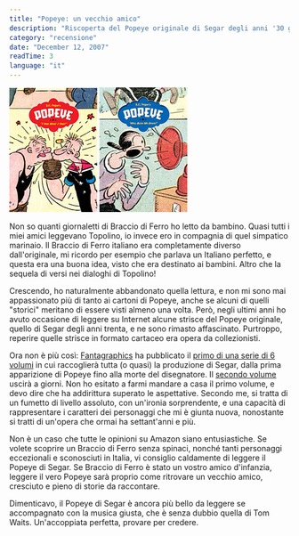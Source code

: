 ```yaml
---
title: "Popeye: un vecchio amico"
description: "Riscoperta del Popeye originale di Segar degli anni '30 grazie ai volumi Fantagraphics, un fumetto di livello assoluto."
category: "recensione"
date: "December 12, 2007"
readTime: 3
language: "it"
---
```


![Popeye vol 1](/images/blog/bookcover_popey1.jpg) ![Popeye vol 2](/images/blog/bookcover_popey2.jpg)

Non so quanti giornaletti di Braccio di Ferro ho letto da bambino. Quasi tutti i miei amici leggevano Topolino, io invece ero in compagnia di quel simpatico marinaio. Il Braccio di Ferro italiano era completamente diverso dall'originale, mi ricordo per esempio che parlava un Italiano perfetto, e questa era una buona idea, visto che era destinato ai bambini. Altro che la sequela di versi nei dialoghi di Topolino!

Crescendo, ho naturalmente abbandonato quella lettura, e non mi sono mai appassionato più di tanto ai cartoni di Popeye, anche se alcuni di quelli "storici" meritano di essere visti almeno una volta. Però, negli ultimi anni ho avuto occasione di leggere su Internet alcune strisce del Popeye originale, quello di Segar degli anni trenta, e ne sono rimasto affascinato. Purtroppo, reperire quelle strisce in formato cartaceo era opera da collezionisti.

Ora non è più così: [Fantagraphics](http://www.fantagraphics.com/) ha pubblicato il [primo di una serie di 6 volumi](http://www.amazon.com/Popeye-Vol-I-Yam-What/dp/1560977795/) in cui raccoglierà tutta (o quasi) la produzione di Segar, dalla prima apparizione di Popeye fino alla morte del disegnatore. Il [secondo volume](http://www.amazon.com/Popeye-Vol-Well-Blow-Down/dp/1560978740/) uscirà a giorni. Non ho esitato a farmi mandare a casa il primo volume, e devo dire che ha addirittura superato le aspettative. Secondo me, si tratta di un fumetto di livello assoluto, con un'ironia sorprendente, e una capacità di rappresentare i caratteri dei personaggi che mi è giunta nuova, nonostante si tratti di un'opera che ormai ha settant'anni e più.

Non è un caso che tutte le opinioni su Amazon siano entusiastiche. Se volete scoprire un Braccio di Ferro senza spinaci, nonché tanti personaggi eccezionali e sconosciuti in Italia, vi consiglio caldamente di leggere il Popeye di Segar. Se Braccio di Ferro è stato un vostro amico d'infanzia, leggere il vero Popeye sarà proprio come ritrovare un vecchio amico, cresciuto e pieno di storie da raccontare.

Dimenticavo, il Popeye di Segar è ancora più bello da leggere se accompagnato con la musica giusta, che è senza dubbio quella di Tom Waits. Un'accoppiata perfetta, provare per credere.
